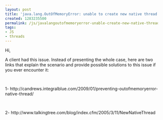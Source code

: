 ```yaml
---
layout: post
title: 'java.lang.OutOfMemoryError: unable to create new native thread'
created: 1283235500
permalink: /js/javalangoutofmemoryerror-unable-create-new-native-thread
tags:
- JS
- threads
---
```

<p>Hi,</p>
<p>A client had this issue. Instead of presenting the whole case, here are two links that explain the scenario and provide possible solutions to this issue if you ever encounter it:</p>
<p>&nbsp;</p>
<p>1- http://candrews.integralblue.com/2009/01/preventing-outofmemoryerror-native-thread/</p>
<p>&nbsp;</p>
<p>2- http://www.talkingtree.com/blog/index.cfm/2005/3/11/NewNativeThread</p>
<p>&nbsp;</p>
<p>&nbsp;</p>
<p>&nbsp;</p>
